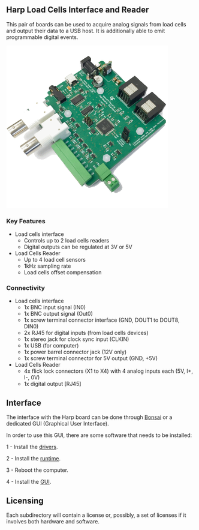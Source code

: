 ## Harp Load Cells Interface and Reader

This pair of boards can be used to acquire analog signals from load cells and output their data to a USB host. It is additionally able to emit programmable digital events.

![LoadCellsInterface](./docs/assets/loadCellsInterface.png)

### Key Features ###

* Load cells interface
  * Controls up to 2 load cells readers
  * Digital outputs can be regulated at 3V or 5V
* Load Cells Reader
  * Up to 4 load cell sensors
  * 1kHz sampling rate
  * Load cells offset compensation

### Connectivity ###

* Load cells interface
  * 1x BNC input signal (IN0)
  * 1x BNC output signal (Out0)
  * 1x screw terminal connector interface (GND, DOUT1 to DOUT8, DIN0)
  * 2x RJ45 for digital inputs (from load cells devices)
  * 1x stereo jack for clock sync input (CLKIN)
  * 1x USB (for computer)
  * 1x power barrel connector jack (12V only)
  * 1x screw terminal connector for 5V output (GND, +5V)
* Load Cells Reader
  * 4x flick lock connectors (X1 to X4) with 4 analog inputs each (5V, I+, I-, 0V)
  * 1x digital output [RJ45]

## Interface ##

The interface with the Harp board can be done through [Bonsai](https://bonsai-rx.org/) or a dedicated GUI (Graphical User Interface).

In order to use this GUI, there are some software that needs to be installed:

1 - Install the [drivers](https://bitbucket.org/fchampalimaud/downloads/downloads/UsbDriver-2.12.26.zip).

2 - Install the [runtime](https://bitbucket.org/fchampalimaud/downloads/downloads/Runtime-1.0.zip).

3 - Reboot the computer.

4 - Install the [GUI](https://bitbucket.org/fchampalimaud/downloads/downloads/Harp%20Load%20Cells%20v1.1.0.zip).

## Licensing ##

Each subdirectory will contain a license or, possibly, a set of licenses if it involves both hardware and software.
